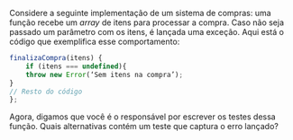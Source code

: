 Considere a seguinte implementação de um sistema de compras: uma função recebe um _array_ de itens para processar a compra. Caso não seja passado um parâmetro com os itens, é lançada uma exceção. Aqui está o código que exemplifica esse comportamento:

```javascript
finalizaCompra(itens) {
    if (itens === undefined){
    throw new Error(‘Sem itens na compra’);
}
// Resto do código
};
```

Agora, digamos que você é o responsável por escrever os testes dessa função. Quais alternativas contém um teste que captura o erro lançado?